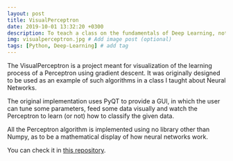 ```yaml
---
layout: post
title: VisualPerceptron
date: 2019-10-01 13:32:20 +0300
description: To teach a class on the fundamentals of Deep Learning, nothing better than a visual representation of it. # Add post description (optional)
img: visualperceptron.jpg # Add image post (optional)
tags: [Python, Deep-Learning] # add tag
---
```

The VisualPerceptron is a project meant for visualization of the learning process of a Perceptron using gradient descent. It was originally designed to be used as an example of such algorithms in a class I taught about Neural Networks.

The original implementation uses PyQT to provide a GUI, in which the user can tune some parameters, feed some data visually and watch the Perceptron to learn (or not) how to classify the given data.

All the Perceptron algorithm is implemented using no library other than Numpy, as to be a mathematical display of how neural networks work.

You can check it in [this repository](https://github.com/GustavoDenobi/VisualPerceptron).